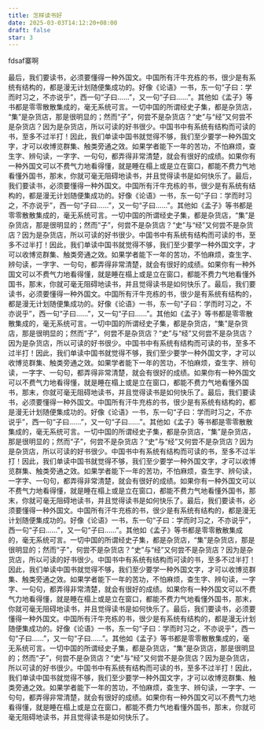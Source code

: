 ```yaml
---
title: 怎样读书好
date: 2025-03-03T14:12:20+08:00
draft: false
star: 3
---
```

fdsaf寨啊

最后，我们要读书，必须要懂得一种外国文。中国所有汗牛充栋的书，很少是有系统有结构的，都是漫无计划随便集成功的。好像《论语》一书，东一句“子曰：学而时习之，不亦说乎”​，西一句“子曰……”​，又一句“子曰……”​。其他如《孟子》等书都是零零散散集成的，毫无系统可言。一切中国的所谓经史子集，都是杂货店，​“集”是杂货店，那是很明显的；然而“子”​，何尝不是杂货店？​“史”与“经”又何尝不是杂货店？因为是杂货店，所以可读的好书很少。中国书中有系统有结构而可读的书，至多不过半打！因此，我们单读中国书就觉得不够，我们至少要学一种外国文字，才可以收博览群集、触类旁通之效。如果学者能下一年的苦功，不怕麻烦，查生字、辨句读，一字字、一句句，都弄得非常清楚，就会有很好的成绩。如果你有一种外国文可以不费气力地看得懂，就是睡在榻上或是立在窗口，都能不费力气地看懂外国书，那末，你就可毫无阻碍地读书，并且觉得读书是如何快乐了。最后，我们要读书，必须要懂得一种外国文。中国所有汗牛充栋的书，很少是有系统有结构的，都是漫无计划随便集成功的。好像《论语》一书，东一句“子曰：学而时习之，不亦说乎”​，西一句“子曰……”​，又一句“子曰……”​。其他如《孟子》等书都是零零散散集成的，毫无系统可言。一切中国的所谓经史子集，都是杂货店，​“集”是杂货店，那是很明显的；然而“子”​，何尝不是杂货店？​“史”与“经”又何尝不是杂货店？因为是杂货店，所以可读的好书很少。中国书中有系统有结构而可读的书，至多不过半打！因此，我们单读中国书就觉得不够，我们至少要学一种外国文字，才可以收博览群集、触类旁通之效。如果学者能下一年的苦功，不怕麻烦，查生字、辨句读，一字字、一句句，都弄得非常清楚，就会有很好的成绩。如果你有一种外国文可以不费气力地看得懂，就是睡在榻上或是立在窗口，都能不费力气地看懂外国书，那末，你就可毫无阻碍地读书，并且觉得读书是如何快乐了。最后，我们要读书，必须要懂得一种外国文。中国所有汗牛充栋的书，很少是有系统有结构的，都是漫无计划随便集成功的。好像《论语》一书，东一句“子曰：学而时习之，不亦说乎”​，西一句“子曰……”​，又一句“子曰……”​。其他如《孟子》等书都是零零散散集成的，毫无系统可言。一切中国的所谓经史子集，都是杂货店，​“集”是杂货店，那是很明显的；然而“子”​，何尝不是杂货店？​“史”与“经”又何尝不是杂货店？因为是杂货店，所以可读的好书很少。中国书中有系统有结构而可读的书，至多不过半打！因此，我们单读中国书就觉得不够，我们至少要学一种外国文字，才可以收博览群集、触类旁通之效。如果学者能下一年的苦功，不怕麻烦，查生字、辨句读，一字字、一句句，都弄得非常清楚，就会有很好的成绩。如果你有一种外国文可以不费气力地看得懂，就是睡在榻上或是立在窗口，都能不费力气地看懂外国书，那末，你就可毫无阻碍地读书，并且觉得读书是如何快乐了。最后，我们要读书，必须要懂得一种外国文。中国所有汗牛充栋的书，很少是有系统有结构的，都是漫无计划随便集成功的。好像《论语》一书，东一句“子曰：学而时习之，不亦说乎”​，西一句“子曰……”​，又一句“子曰……”​。其他如《孟子》等书都是零零散散集成的，毫无系统可言。一切中国的所谓经史子集，都是杂货店，​“集”是杂货店，那是很明显的；然而“子”​，何尝不是杂货店？​“史”与“经”又何尝不是杂货店？因为是杂货店，所以可读的好书很少。中国书中有系统有结构而可读的书，至多不过半打！因此，我们单读中国书就觉得不够，我们至少要学一种外国文字，才可以收博览群集、触类旁通之效。如果学者能下一年的苦功，不怕麻烦，查生字、辨句读，一字字、一句句，都弄得非常清楚，就会有很好的成绩。如果你有一种外国文可以不费气力地看得懂，就是睡在榻上或是立在窗口，都能不费力气地看懂外国书，那末，你就可毫无阻碍地读书，并且觉得读书是如何快乐了。最后，我们要读书，必须要懂得一种外国文。中国所有汗牛充栋的书，很少是有系统有结构的，都是漫无计划随便集成功的。好像《论语》一书，东一句“子曰：学而时习之，不亦说乎”​，西一句“子曰……”​，又一句“子曰……”​。其他如《孟子》等书都是零零散散集成的，毫无系统可言。一切中国的所谓经史子集，都是杂货店，​“集”是杂货店，那是很明显的；然而“子”​，何尝不是杂货店？​“史”与“经”又何尝不是杂货店？因为是杂货店，所以可读的好书很少。中国书中有系统有结构而可读的书，至多不过半打！因此，我们单读中国书就觉得不够，我们至少要学一种外国文字，才可以收博览群集、触类旁通之效。如果学者能下一年的苦功，不怕麻烦，查生字、辨句读，一字字、一句句，都弄得非常清楚，就会有很好的成绩。如果你有一种外国文可以不费气力地看得懂，就是睡在榻上或是立在窗口，都能不费力气地看懂外国书，那末，你就可毫无阻碍地读书，并且觉得读书是如何快乐了。最后，我们要读书，必须要懂得一种外国文。中国所有汗牛充栋的书，很少是有系统有结构的，都是漫无计划随便集成功的。好像《论语》一书，东一句“子曰：学而时习之，不亦说乎”​，西一句“子曰……”​，又一句“子曰……”​。其他如《孟子》等书都是零零散散集成的，毫无系统可言。一切中国的所谓经史子集，都是杂货店，​“集”是杂货店，那是很明显的；然而“子”​，何尝不是杂货店？​“史”与“经”又何尝不是杂货店？因为是杂货店，所以可读的好书很少。中国书中有系统有结构而可读的书，至多不过半打！因此，我们单读中国书就觉得不够，我们至少要学一种外国文字，才可以收博览群集、触类旁通之效。如果学者能下一年的苦功，不怕麻烦，查生字、辨句读，一字字、一句句，都弄得非常清楚，就会有很好的成绩。如果你有一种外国文可以不费气力地看得懂，就是睡在榻上或是立在窗口，都能不费力气地看懂外国书，那末，你就可毫无阻碍地读书，并且觉得读书是如何快乐了。
